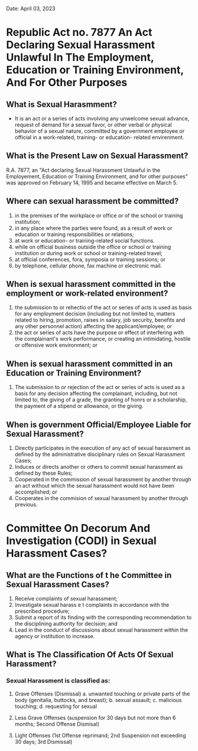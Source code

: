 Date: April 03, 2023
# Republic Act no. 7877 An Act Declaring Sexual Harassment Unlawful In The Employment, Education or Training Environment, And For Other Purposes

## What is Sexual Harasmment?
- It is an act or a series of acts involving any unwelcome sexual advance, request of demand for a sexual favor, or other verbal or physical behavior of a sexual nature, committed by a government employee or official in a work-related, training- or education- related envirenment.

## What is the Present Law on Sexual Harassment?
R.A. 7877, an "Act declaring Sexual Harassment Unlawful in the Employement, Education or Training Environment, and for other purposes" was approved on February 14, 1995 and became effective on March 5.

## Where can sexual harassment be committed?
1. in the premises of the workplace or office or of the school or training institution;
2. in any place where the parties were found, as a result of work or education or training responsibilities or relations;
3. at work or education- or training-related social functions.
4. while on official business outside the office or school or training institution or during work or school or training-related travel;
5. at official conferences, fora, symposia or training sessions; or
6. by telephone, cellular phone, fax machine or electronic mail.

## When is sexual harassment committed in the employment or work-related environment?
1. the submission to or rehectio of the act or series of acts is used as basis for any employment decision (including but not limited to, matters related to hiring, promotion, raises in salary, job security, benefits and any other personnel action) affecting the applicant/employee; or 
2. the act or series of acts have the purpose or effect of interfering with the complainant's work performance, or creating an intimidating, hostile or offensive work environment; or

## When is sexual harassment committed in an Education or Training Environment?
1. The submission to or rejection of the act or series of acts is used as a basis for any decision affecting the complainant, including, but not limited to, the giving of a grade, the granting of honrs or a scholarship, the payment of a stipend or allowance, or the giving.

## When is government Official/Employee Liable for Sexual Harassment?
1. Directly participates in the execution of any act of sexual harassment as defined by the administrative disciplinary rules on Sexual Harassment Cases;
2. Induces or directs another or others to commit sexual harassment as defined by these Rules;
3. Cooperated in the commission of sexual harassment by another through an act without which the sexual harassment would not have been accomplished; or
4. Cooperates in the commision of sexual harassment by another through previous.


# Committee On Decorum And Investigation (CODI) in Sexual Harassment Cases?

## What are the Functions of t he Committee in Sexual Harassment Cases?
1. Receive complaints of sexual harassment;
2. Investigate sexual harass e t complaints in accordance with the prescribed procedure;
3. Submit a report of its finding with the corresponding recommendation to the disciplining authority for decision; and 
4. Lead in the conduct of discussions about sexual harassment within the agency or institution to increase.

## What is The Classification Of Acts Of Sexual Harassment?
### Sexual Harassment is classified as:
1. Grave Offenses (Dismissal)
  a. unwanted touching or private parts of the body (genitalia, buttocks, and breast);
  b. sexual assault;
  c. malicious touching;
  d. requesting for sexual

2. Less Grave Offenses (suspension for 30 days but not more than 6 months; Second Offense Dismisal)

3. Light Offenses (1st Offense reprimand; 2nd Suspension not exceeding 30 days; 3rd Dismissal)
